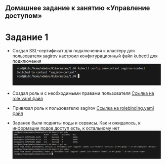 ## Домашнее задание к занятию «Управление доступом»

# Задание 1
- Создал  SSL-сертификат для подключения к кластеру для пользователя sagirov настроил конфигурационный файл kubectl для подключения
![image](https://github.com/bogkofe/Kubernetes/blob/master/2.4/files/1.png)

- Создал роль и с необходимыми правами пользователя
[Ссылка на role.yaml файл](https://github.com/bogkofe/Kubernetes/blob/master/2.4/z1/role.yaml)

- Привязал роль к пользователю sagirov
[Ссылка на rolebinding.yaml файл](https://github.com/bogkofe/Kubernetes/blob/master/2.4/z1/rolebinding.yaml)

- Заранее были подняты поды и сервисы. Как и ожидалось, к информации подов доступ есть, к остальному нет
![image](https://github.com/bogkofe/Kubernetes/blob/master/2.4/files/2.png)
